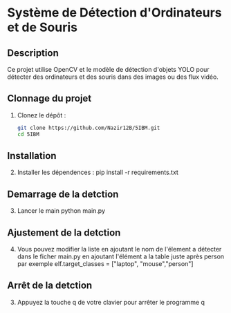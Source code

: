 # Système de Détection d'Ordinateurs et de Souris

## Description
Ce projet utilise OpenCV et le modèle de détection d'objets YOLO pour détecter des ordinateurs et des souris dans des images ou des flux vidéo.

## Clonnage du projet

1. Clonez le dépôt :
   ```bash
   git clone https://github.com/Nazir12B/5IBM.git
   cd 5IBM

## Installation

2. Installer les dépendences :
    pip install -r requirements.txt

## Demarrage de la detction 
3. Lancer le main
    python main.py

## Ajustement de la detction 
4. Vous pouvez modifier la liste en ajoutant le nom  de l'élement a détecter dans le ficher main.py en ajoutant l'élément a la table juste après person par exemple elf.target_classes = ["laptop", "mouse","person"] 

## Arrêt de la detction 
3. Appuyez la touche q de votre clavier pour arrêter le programme
    q
